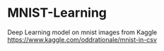 # MNIST-Learning

Deep Learning model on mnist images from Kaggle https://www.kaggle.com/oddrationale/mnist-in-csv
